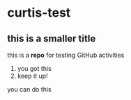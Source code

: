 # curtis-test
## this is a smaller title
this is a **repo** for testing GitHub activities

1. you got this
2. keep it up!
  
you can do this
